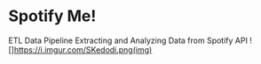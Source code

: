# Spotify Me!
ETL Data Pipeline Extracting and Analyzing Data from Spotify API
![]https://i.imgur.com/SKedodi.png(img)
